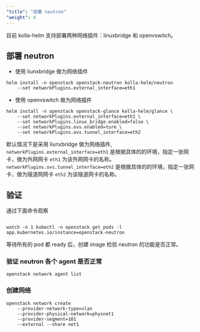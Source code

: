 ```yaml
---
"title": "部署 neutron"
"weight": 4
---
```


目前 kolla-helm 支持部署两种网络插件：linuxbridge 和 openvswitch。

## 部署 neutron

- 使用 liunxbridge 做为网络插件

```shell
helm install -n openstack openstack-neutron kolla-helm/neutron 
    --set networkPlugins.external_interface=eth1
```

- 使用 openvswitch 做为网络插件

```shell
helm install -n openstack openstack-glance kolla-helm/glance \
    --set networkPlugins.external_interface=eth1 \
    --set networkPlugins.linux_bridge.enabled=false \ 
    --set networkPlugins.ovs.enabled=ture \
    --set networkPlugins.ovs.tunnel_interface=eth2 
```

默认情况下是采用 liunxbridge 做为网络插件,
`networkPlugins.external_interface=eth1` 是根据具体的的环境，指定一张网卡，做为外网网卡 `eth1` 为该外网网卡的名称。
`networkPlugins.ovs.tunnel_interface=eth2` 是根据具体的的环境，指定一张网卡，做为隧道网网卡 `eth2` 为该隧道网卡的名称。

## 验证

通过下面命令观察

```shell

watch -n 1 kubectl -n openstack get pods -l app.kubernetes.io/instance=openstack-neutron
```

等待所有的 pod 都 ready 后，创建 image 检验 neutron 的功能是否正常。

### 验证 neutron 各个 agent 是否正常

```shell
openstack network agent list
```

### 创建网络

```shell
openstack network create 
    --provider-network-type=vlan 
    --provider-physical-network=physnet1 
    --provider-segment=101 
    --external --share net1
```
